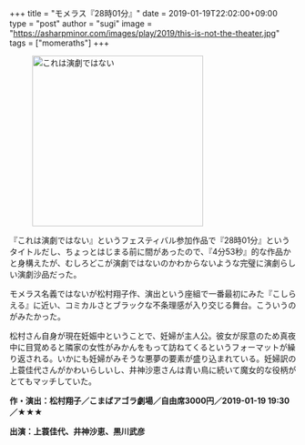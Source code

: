 +++
title = "モメラス『28時01分』"
date = 2019-01-19T22:02:00+09:00
type = "post"
author = "sugi"
image = "https://asharpminor.com/images/play/2019/this-is-not-the-theater.jpg"
tags = ["momeraths"]
+++
<figure class="alignleft"><img src="/images/play/2019/this-is-not-the-theater.jpg" alt="これは演劇ではない" style="width: 300px !important;"></figure>

『これは演劇ではない』というフェスティバル参加作品で『28時01分』というタイトルだし、ちょっとはじまる前に間があったので、『4分53秒』的な作品かと身構えたが、むしろどこが演劇ではないのかわからないような完璧に演劇らしい演劇沙品だった。

モメラス名義ではないが松村翔子作、演出という座組で一番最初にみた『こしらえる』に近い、コミカルさとブラックな不条理感が入り交じる舞台。こういうのがみたかった。

松村さん自身が現在妊娠中ということで、妊婦が主人公。彼女が尿意のため真夜中に目覚めると隣家の女性がみかんをもって訪ねてくるというフォーマットが繰り返される。いかにも妊婦がみそうな悪夢の要素が盛り込まれている。妊婦訳の上蓑佳代さんがかわいらしいし、井神沙恵さんは青い鳥に続いて魔女的な役柄がとてもマッチしていた。

**作・演出：松村翔子／こまばアゴラ劇場／自由席3000円／2019-01-19 19:30／★★★**

**出演：上蓑佳代、井神沙恵、黒川武彦**